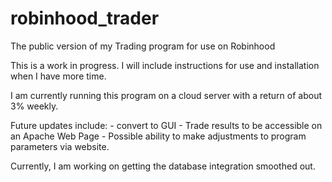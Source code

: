 # robinhood_trader
The public version of my Trading program for use on Robinhood

This is a work in progress.  I will include instructions for use and installation when I have more time.

I am currently running this program on a cloud server with a return of about 3% weekly.

Future updates include:
    - convert to GUI
    - Trade results to be accessible on an Apache Web Page
    - Possible ability to make adjustments to program parameters via website.

Currently, I am working on getting the database integration smoothed out.
